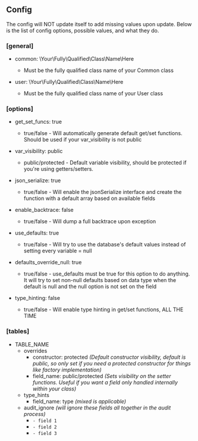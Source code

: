 ## Config

The config will NOT update itself to add missing values upon update. Below is the list of config options, possible values, and what they do.


### [general]

 - common: \Your\Fully\Qualified\Class\Name\Here
   - Must be the fully qualified class name of your Common class

 - user: \Your\Fully\Qualified\Class\Name\Here
   - Must be the fully qualified class name of your User class


### [options]
 - get_set_funcs: true
   - true/false - Will automatically generate default get/set functions.  Should be used if your var_visibility is not public

 - var_visibility: public
   - public/protected - Default variable visibility, should be protected if you're using getters/setters.

 - json_serialize: true
   - true/false - Will enable the jsonSerialize interface and create the function with a default array based on available fields

 - enable_backtrace: false
   - true/false - Will dump a full backtrace upon exception

 - use_defaults: true
   - true/false - Will try to use the database's default values instead of setting every variable = null

 - defaults_override_null: true
   - true/false - use_defaults must be true for this option to do anything.  It will try to set non-null defaults based on data type when the default is null and the null option is not set on the field
   
 - type_hinting: false
   - true/false - Will enable type hinting in get/set functions, ALL THE TIME
   
   
### [tables]
   - TABLE_NAME
     - overrides
       - constructor: protected *(Default constructor visibility, default is public, so only set if you need a protected constructor for things like factory implementation)*
       - field_name: public/protected *(Sets visibility on the setter functions.  Useful if you want a field only handled internally within your class)*
     - type_hints
       - field_name: type *(mixed is applicable)*
     - audit_ignore *(will ignore these fields all together in the audit process)*
       - ``- field 1``
       - ``- field 2``
       - ``- field 3``
     